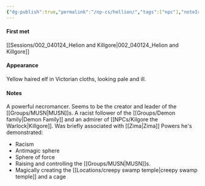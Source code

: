 ```yaml
---
{"dg-publish":true,"permalink":"/np-cs/hellion/","tags":["npc"],"noteIcon":"npc"}
---
```


#### First met
[[Sessions/002_040124_Helion and Killgore\|002_040124_Helion and Killgore]]
#### Appearance
Yellow haired elf in Victorian cloths, looking pale and ill.
#### Notes
A powerful necromancer. Seems to be the creator and leader of the [[Groups/MUSN\|MUSN]]s. 
A racist follower of the [[Groups/Demon family\|Demon Family]] and an admirer of [[NPCs/Kilgore the Warlock\|Killgore]].
Was briefly associated with [[Zima\|Zima]]
Powers he's demonstrated:
- Racism
- Antimagic sphere
- Sphere of force
- Raising and controlling the [[Groups/MUSN\|MUSN]]s.
- Magically creating the [[Locations/creepy swamp temple\|creepy swamp temple]] and a cage